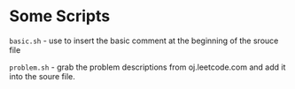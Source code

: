 Some Scripts
============

`basic.sh` - use to insert the basic comment at the beginning of the srouce file

`problem.sh` - grab the problem descriptions from oj.leetcode.com and add it into the soure file.

